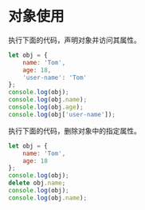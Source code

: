 # 对象使用

执行下面的代码，声明对象并访问其属性。

```javascript
let obj = {
    name: 'Tom',
    age: 18,
    'user-name': 'Tom'
};
console.log(obj);
console.log(obj.name);
console.log(obj.age);
console.log(obj['user-name']);
```

执行下面的代码，删除对象中的指定属性。

```javascript
let obj = {
    name: 'Tom',
    age: 18
};
console.log(obj);
delete obj.name;
console.log(obj);
console.log(obj.name);
```

